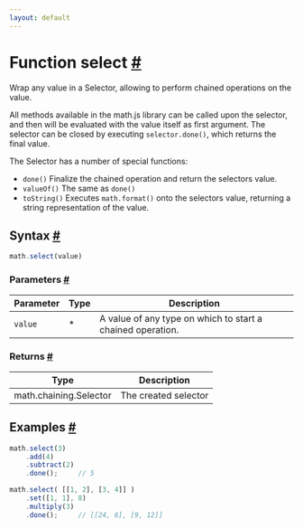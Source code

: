 ```yaml
---
layout: default
---
```


<h1 id="function-select">Function select <a href="#function-select" title="Permalink">#</a></h1>

Wrap any value in a Selector, allowing to perform chained operations on
the value.

All methods available in the math.js library can be called upon the selector,
and then will be evaluated with the value itself as first argument.
The selector can be closed by executing `selector.done()`, which returns
the final value.

The Selector has a number of special functions:

- `done()`     Finalize the chained operation and return the selectors value.
- `valueOf()`  The same as `done()`
- `toString()` Executes `math.format()` onto the selectors value, returning
               a string representation of the value.


<h2 id="syntax">Syntax <a href="#syntax" title="Permalink">#</a></h2>

```js
math.select(value)
```

<h3 id="parameters">Parameters <a href="#parameters" title="Permalink">#</a></h3>

Parameter | Type | Description
--------- | ---- | -----------
`value` | * | A value of any type on which to start a chained operation.

<h3 id="returns">Returns <a href="#returns" title="Permalink">#</a></h3>

Type | Description
---- | -----------
math.chaining.Selector | The created selector


<h2 id="examples">Examples <a href="#examples" title="Permalink">#</a></h2>

```js
math.select(3)
    .add(4)
    .subtract(2)
    .done();     // 5

math.select( [[1, 2], [3, 4]] )
    .set([1, 1], 8)
    .multiply(3)
    .done();     // [[24, 6], [9, 12]]
```




<!-- Note: This file is automatically generated from source code comments. Changes made in this file will be overridden. -->
